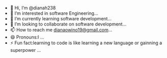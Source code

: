 - 👋 Hi, I’m @dianah238
- 👀 I’m interested in software Engineering...
- 🌱 I’m currently learning software development...
- 💞️ I’m looking to collaborate on software development...
- 📫 How to reach me dianaowino19@gmail.com...
- 😄 Pronouns:I ...
- ⚡ Fun fact:learning to code is like learning a new language or gainning a superpower ...

<!---
dianah238/dianah238 is a ✨ special ✨ repository because its `README.md` (this file) appears on your GitHub profile.
You can click the Preview link to take a look at your changes.
--->
